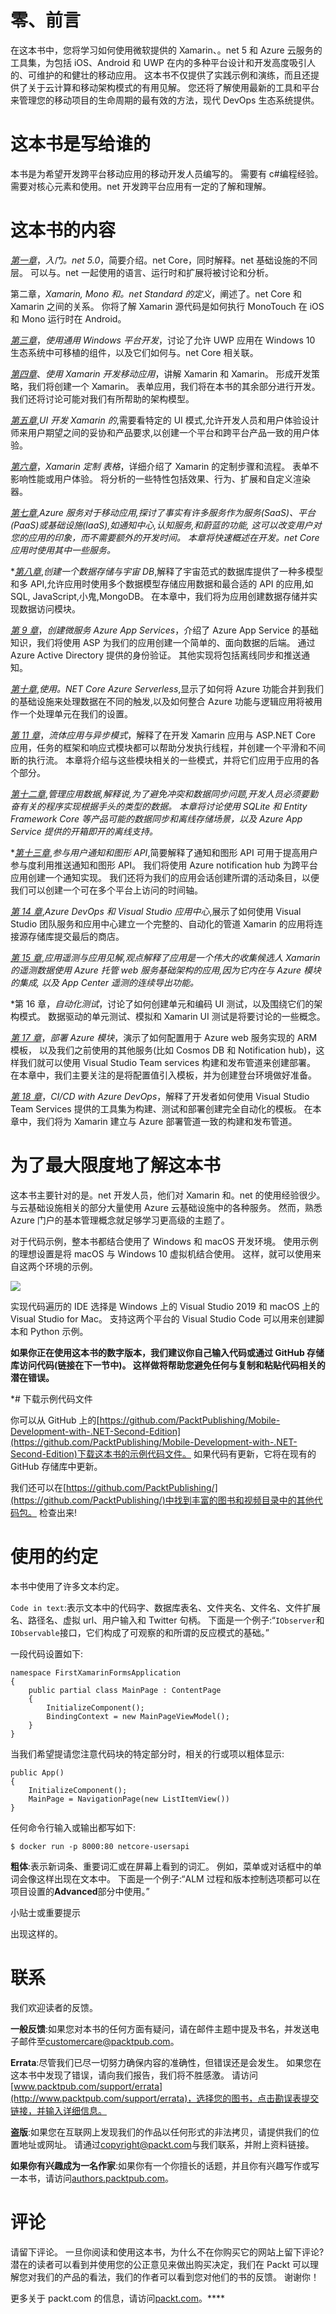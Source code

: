 # 零、前言

在这本书中，您将学习如何使用微软提供的 Xamarin、。net 5 和 Azure 云服务的工具集，为包括 iOS、Android 和 UWP 在内的多种平台设计和开发高度吸引人的、可维护的和健壮的移动应用。 这本书不仅提供了实践示例和演练，而且还提供了关于云计算和移动架构模式的有用见解。 您还将了解使用最新的工具和平台来管理您的移动项目的生命周期的最有效的方法，现代 DevOps 生态系统提供。

# 这本书是写给谁的

本书是为希望开发跨平台移动应用的移动开发人员编写的。 需要有 c#编程经验。 需要对核心元素和使用。net 开发跨平台应用有一定的了解和理解。

# 这本书的内容

[*第一章*](01.html#_idTextAnchor014)，*入门。net 5.0*，简要介绍。net Core，同时解释。net 基础设施的不同层。 可以与。net 一起使用的语言、运行时和扩展将被讨论和分析。

第二章，*Xamarin, Mono 和。net Standard 的定义*，阐述了。net Core 和 Xamarin 之间的关系。 你将了解 Xamarin 源代码是如何执行 MonoTouch 在 iOS 和 Mono 运行时在 Android。

[*第三章*](03.html#_idTextAnchor038)，*使用通用 Windows 平台开发*，讨论了允许 UWP 应用在 Windows 10 生态系统中可移植的组件，以及它们如何与。net Core 相关联。

[*第四章*](04.html#_idTextAnchor046)、*使用 Xamarin 开发移动应用*，讲解 Xamarin 和 Xamarin。 形成开发策略，我们将创建一个 Xamarin。 表单应用，我们将在本书的其余部分进行开发。 我们还将讨论可能对我们有所帮助的架构模型。

[*第五章*](05.html#_idTextAnchor090),*UI 开发 Xamarin 的*,需要看特定的 UI 模式,允许开发人员和用户体验设计师来用户期望之间的妥协和产品要求,以创建一个平台和跨平台产品一致的用户体验。

[*第六章*](06.html#_idTextAnchor157)，*Xamarin 定制 表格*，详细介绍了 Xamarin 的定制步骤和流程。 表单不影响性能或用户体验。 将分析的一些特性包括效果、行为、扩展和自定义渲染器。

[*第七章*](07.html#_idTextAnchor268),*Azure 服务对于移动应用,探讨了事实有许多服务作为服务(SaaS)、平台(PaaS)或基础设施(IaaS),如通知中心,认知服务,和蔚蓝的功能, 这可以改变用户对您的应用的印象，而不需要额外的开发时间。 本章将快速概述在开发。net Core 应用时使用其中一些服务。*

 *[*第八章*](08.html#_idTextAnchor310),*创建一个数据存储与宇宙 DB*,解释了宇宙范式的数据库提供了一种多模型和多 API,允许应用时使用多个数据模型存储应用数据和最合适的 API 的应用,如 SQL, JavaScript,小鬼,MongoDB。 在本章中，我们将为应用创建数据存储并实现数据访问模块。

[*第 9 章*](09.html#_idTextAnchor350)，*创建微服务 Azure App Services*，介绍了 Azure App Service 的基础知识，我们将使用 ASP 为我们的应用创建一个简单的、面向数据的后端。 通过 Azure Active Directory 提供的身份验证。 其他实现将包括离线同步和推送通知。

[*第十章*](10.html#_idTextAnchor378),*使用。NET Core Azure Serverless*,显示了如何将 Azure 功能合并到我们的基础设施来处理数据在不同的触发,以及如何整合 Azure 功能与逻辑应用将被用作一个处理单元在我们的设置。

[*第 11 章*](11.html#_idTextAnchor403)，*流体应用与异步模式*，解释了在开发 Xamarin 应用与 ASP.NET Core 应用，任务的框架和响应式模块都可以帮助分发执行线程，并创建一个平滑和不间断的执行流。 本章将介绍与这些模块相关的一些模式，并将它们应用于应用的各个部分。

[*第十二章*](12.html#_idTextAnchor425),*管理应用数据,解释说,为了避免冲突和数据同步问题,开发人员必须要勤奋有关的程序实现根据手头的类型的数据。 本章将讨论使用 SQLite 和 Entity Framework Core 等产品可能的数据同步和离线存储场景，以及 Azure App Service 提供的开箱即开的离线支持。*

 *[*第十三章*](13.html#_idTextAnchor437),*参与用户通知和图形 API*,简要解释了通知和图形 API 可用于提高用户参与度利用推送通知和图形 API。 我们将使用 Azure notification hub 为跨平台应用创建一个通知实现。 我们还将为我们的应用会话创建所谓的活动条目，以便我们可以创建一个可在多个平台上访问的时间轴。

[*第 14 章*](14.html#_idTextAnchor460),*Azure DevOps 和 Visual Studio 应用中心*,展示了如何使用 Visual Studio 团队服务和应用中心建立一个完整的、自动化的管道 Xamarin 的应用将连接源存储库提交最后的商店。

[*第 15 章*](15.html#_idTextAnchor483),*应用遥测与应用见解,观点解释了应用是一个伟大的收集候选人 Xamarin 的遥测数据使用 Azure 托管 web 服务基础架构的应用,因为它内在与 Azure 模块的集成, 以及 App Center 遥测的连续导出功能。*

 *第 16 章，*自动化测试*，讨论了如何创建单元和编码 UI 测试，以及围绕它们的架构模式。 数据驱动的单元测试、模拟和 Xamarin UI 测试是将要讨论的一些概念。

[*第 17 章*](17.html#_idTextAnchor517)，*部署 Azure 模块*，演示了如何配置用于 Azure web 服务实现的 ARM 模板， 以及我们之前使用的其他服务(比如 Cosmos DB 和 Notification hub)，这样我们就可以使用 Visual Studio Team services 构建和发布管道来创建部署。 在本章中，我们主要关注的是将配置值引入模板，并为创建登台环境做好准备。

[*第 18 章*](18.html#_idTextAnchor524)，*CI/CD with Azure DevOps*，解释了开发者如何使用 Visual Studio Team Services 提供的工具集为构建、测试和部署创建完全自动化的模板。 在本章中，我们将为 Xamarin 建立与 Azure 部署管道一致的构建和发布管道。

# 为了最大限度地了解这本书

这本书主要针对的是。net 开发人员，他们对 Xamarin 和。net 的使用经验很少。 与云基础设施相关的部分大量使用 Azure 云基础设施中的各种服务。 然而，熟悉 Azure 门户的基本管理概念就足够学习更高级的主题了。

对于代码示例，整本书都结合使用了 Windows 和 macOS 开发环境。 使用示例的理想设置是将 macOS 与 Windows 10 虚拟机结合使用。 这样，就可以使用来自这两个环境的示例。

![](image/Preface_table_1.1.jpg)

实现代码遍历的 IDE 选择是 Windows 上的 Visual Studio 2019 和 macOS 上的 Visual Studio for Mac。 支持这两个平台的 Visual Studio Code 可以用来创建脚本和 Python 示例。

**如果你正在使用这本书的数字版本，我们建议你自己输入代码或通过 GitHub 存储库访问代码(链接在下一节中)。 这样做将帮助您避免任何与复制和粘贴代码相关的潜在错误。**

 *# 下载示例代码文件

你可以从 GitHub 上的[https://github.com/PacktPublishing/Mobile-Development-with-.NET-Second-Edition](https://github.com/PacktPublishing/Mobile-Development-with-.NET-Second-Edition)下载这本书的示例代码文件。 如果代码有更新，它将在现有的 GitHub 存储库中更新。

我们还可以在[https://github.com/PacktPublishing/](https://github.com/PacktPublishing/)中找到丰富的图书和视频目录中的其他代码包。 检查出来!

# 使用的约定

本书中使用了许多文本约定。

`Code in text`:表示文本中的代码字、数据库表名、文件夹名、文件名、文件扩展名、路径名、虚拟 url、用户输入和 Twitter 句柄。 下面是一个例子:“`IObserver`和`IObservable`接口，它们构成了可观察的和所谓的反应模式的基础。”

一段代码设置如下:

```
namespace FirstXamarinFormsApplication
{
    public partial class MainPage : ContentPage
    {
        InitializeComponent();
        BindingContext = new MainPageViewModel();
    }
}
```

当我们希望提请您注意代码块的特定部分时，相关的行或项以粗体显示:

```
public App()
{
    InitializeComponent();
    MainPage = NavigationPage(new ListItemView())
}
```

任何命令行输入或输出都写如下:

```
$ docker run -p 8000:80 netcore-usersapi
```

**粗体**:表示新词条、重要词汇或在屏幕上看到的词汇。 例如，菜单或对话框中的单词会像这样出现在文本中。 下面是一个例子:“ALM 过程和版本控制选项都可以在项目设置的**Advanced**部分中使用。”

小贴士或重要提示

出现这样的。

# 联系

我们欢迎读者的反馈。

**一般反馈**:如果您对本书的任何方面有疑问，请在邮件主题中提及书名，并发送电子邮件至[customercare@packtpub.com](mailto:customercare@packtpub.com)。

**Errata**:尽管我们已尽一切努力确保内容的准确性，但错误还是会发生。 如果您在这本书中发现了错误，请向我们报告，我们将不胜感激。 请访问[www.packtpub.com/support/errata](http://www.packtpub.com/support/errata)，选择您的图书，点击勘误表提交链接，并输入详细信息。

**盗版**:如果您在互联网上发现我们的作品以任何形式的非法拷贝，请提供我们的位置地址或网址。 请通过[copyright@packt.com](mailto:copyright@packt.com)与我们联系，并附上资料链接。

**如果你有兴趣成为一名作家**:如果你有一个你擅长的话题，并且你有兴趣写作或写一本书，请访问[authors.packtpub.com](http://authors.packtpub.com)。

# 评论

请留下评论。 一旦你阅读和使用这本书，为什么不在你购买它的网站上留下评论? 潜在的读者可以看到并使用您的公正意见来做出购买决定，我们在 Packt 可以理解您对我们的产品的看法，我们的作者可以看到您对他们的书的反馈。 谢谢你！

更多关于 packt.com 的信息，请访问[packt.com](http://packt.com)。****